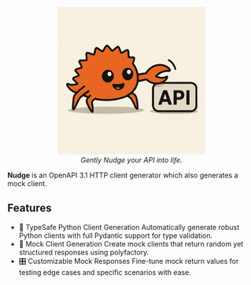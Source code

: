 <p align="center">
    <img src="https://raw.githubusercontent.com/danjones1618/nudge/main/logo.png" width="300"/>
    <br/>
    <em>Gently Nudge your API into life. </em>
</p>

**Nudge** is an OpenAPI 3.1 HTTP client generator which also generates a mock client.

## Features
- 🐍 TypeSafe Python Client Generation
    Automatically generate robust Python clients with full Pydantic support for type validation.
- 🧪 Mock Client Generation
    Create mock clients that return random yet structured responses using polyfactory.
- 🎛️ Customizable Mock Responses
    Fine-tune mock return values for testing edge cases and specific scenarios with ease.
